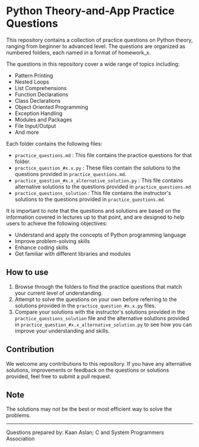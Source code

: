 # Python Theory-and-App Practice Questions

This repository contains a collection of practice questions on Python theory, ranging from beginner to advanced level. 
The questions are organized as numbered folders, each named in a format of homework_x.

The questions in this repository cover a wide range of topics including:

* Pattern Printing
* Nested Loops
* List Comprehensions
* Function Declarations
* Class Declarations
* Object Oriented Programming
* Exception Handling
* Modules and Packages
* File Input/Output
* And more

Each folder contains the following files:

* `practice_questions.md` : This file contains the practice questions for that folder.
* `practice_question_#x.x.py` : These files contain the solutions to the questions provided in 
`practice_questions.md`.
* `practice_question_#x.x_alternative_solution.py` : This file contains alternative solutions to the questions 
provided in `practice_questions.md`
* `practice_questions_solution` : This file contains the instructor's solutions to the questions provided in 
`practice_questions.md`.

It is important to note that the questions and solutions are based on the information covered in lectures up to that 
point, and are designed to help users to achieve the following objectives:

* Understand and apply the concepts of Python programming language
* Improve problem-solving skills
* Enhance coding skills
* Get familiar with different libraries and modules

## How to use

1. Browse through the folders to find the practice questions that match your current level of understanding.
2. Attempt to solve the questions on your own before referring to the solutions provided in the 
`practice_question_#x.x.py` files.
3. Compare your solutions with the instructor's solutions provided in the `practice_questions_solution` file and the 
alternative solutions provided in `practice_question_#x.x_alternative_solution.py` to see how you can improve your 
understanding and skills.

## Contribution

We welcome any contributions to this repository. If you have any alternative solutions, improvements or feedback on 
the questions or solutions provided, feel free to submit a pull request.

## Note

The solutions may not be the best or most efficient way to solve the problems.

----

Questions prepared by: Kaan Aslan; C and System Programmers Association
